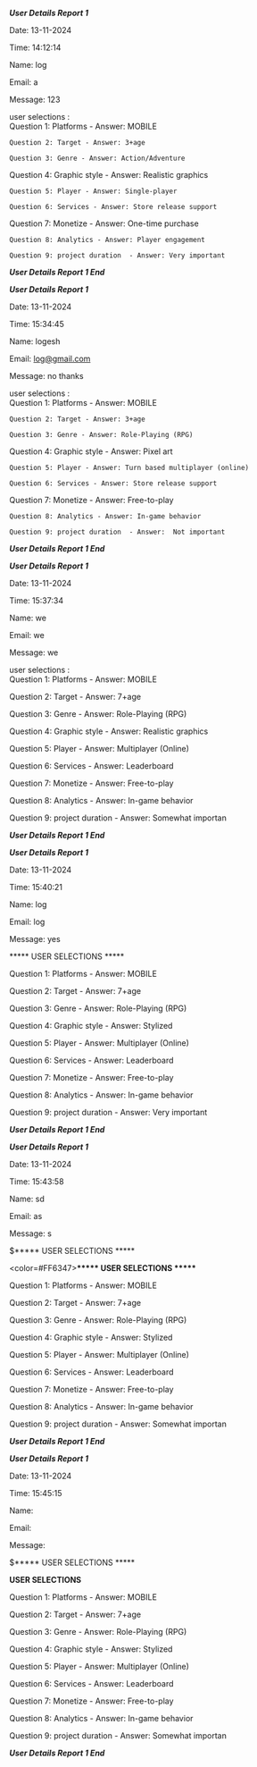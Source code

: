 

*****User Details Report  1*****

Date: 13-11-2024 

Time: 14:12:14

Name: log

  Email: a

Message: 123


 user selections :    
Question 1: Platforms - Answer: MOBILE

	Question 2: Target - Answer: 3+age

	Question 3: Genre - Answer: Action/Adventure


Question 4: Graphic style - Answer: Realistic graphics 

	Question 5: Player - Answer: Single-player

	Question 6: Services - Answer: Store release support


Question 7: Monetize - Answer: One-time purchase

	Question 8: Analytics - Answer: Player engagement

	Question 9: project duration  - Answer: Very important


*****User Details Report   1 End*****


*****User Details Report  1*****

Date: 13-11-2024 

Time: 15:34:45

Name: logesh

  Email: log@gmail.com

Message: no thanks


 user selections :    
Question 1: Platforms - Answer: MOBILE

	Question 2: Target - Answer: 3+age

	Question 3: Genre - Answer: Role-Playing (RPG) 


Question 4: Graphic style - Answer: Pixel art 

	Question 5: Player - Answer: Turn based multiplayer (online)

	Question 6: Services - Answer: Store release support


Question 7: Monetize - Answer: Free-to-play

	Question 8: Analytics - Answer: In-game behavior

	Question 9: project duration  - Answer:  Not important


*****User Details Report   1 End*****


*****User Details Report  1*****

Date: 13-11-2024 

Time: 15:37:34

Name: we

  Email: we

Message: we


 user selections :    
Question 1: Platforms - Answer: MOBILE

Question 2: Target - Answer: 7+age

Question 3: Genre - Answer: Role-Playing (RPG) 

Question 4: Graphic style - Answer: Realistic graphics 

Question 5: Player - Answer:  Multiplayer (Online) 

Question 6: Services - Answer: Leaderboard 

Question 7: Monetize - Answer: Free-to-play

Question 8: Analytics - Answer: In-game behavior

Question 9: project duration  - Answer: Somewhat importan

*****User Details Report   1 End*****


*****User Details Report  1*****

Date: 13-11-2024 

Time: 15:40:21

Name: log

  Email: log

Message: yes


***** USER SELECTIONS *****

Question 1: Platforms - Answer: MOBILE

Question 2: Target - Answer: 7+age

Question 3: Genre - Answer: Role-Playing (RPG) 

Question 4: Graphic style - Answer: Stylized 

Question 5: Player - Answer:  Multiplayer (Online) 

Question 6: Services - Answer: Leaderboard 

Question 7: Monetize - Answer: Free-to-play

Question 8: Analytics - Answer: In-game behavior

Question 9: project duration  - Answer: Very important

*****User Details Report   1 End*****


*****User Details Report  1*****

Date: 13-11-2024 

Time: 15:43:58

Name: sd

  Email: as

Message: s


$***** USER SELECTIONS *****


<color=#FF6347><b>***** USER SELECTIONS *****</b></color>

Question 1: Platforms - Answer: MOBILE

Question 2: Target - Answer: 7+age

Question 3: Genre - Answer: Role-Playing (RPG) 

Question 4: Graphic style - Answer: Stylized 

Question 5: Player - Answer:  Multiplayer (Online) 

Question 6: Services - Answer: Leaderboard 

Question 7: Monetize - Answer: Free-to-play

Question 8: Analytics - Answer: In-game behavior

Question 9: project duration  - Answer: Somewhat importan

*****User Details Report   1 End*****


*****User Details Report  1*****

Date: 13-11-2024 

Time: 15:45:15

Name: 

  Email: 

Message: 


$***** USER SELECTIONS *****


<b> USER SELECTIONS </b></color>

Question 1: Platforms - Answer: MOBILE

Question 2: Target - Answer: 7+age

Question 3: Genre - Answer: Role-Playing (RPG) 

Question 4: Graphic style - Answer: Stylized 

Question 5: Player - Answer:  Multiplayer (Online) 

Question 6: Services - Answer: Leaderboard 

Question 7: Monetize - Answer: Free-to-play

Question 8: Analytics - Answer: In-game behavior

Question 9: project duration  - Answer: Somewhat importan

*****User Details Report   1 End*****

